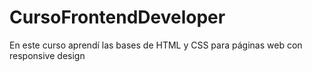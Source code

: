 # CursoFrontendDeveloper
En este curso aprendí las bases de HTML y CSS para páginas web con responsive design
